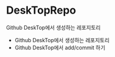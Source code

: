# DeskTopRepo
 Github DeskTop에서 생성하는 레포지토리

 *  Github DeskTop에서 생성하는 레포지토리
 *  Github DeskTop에서 add/commit 하기
